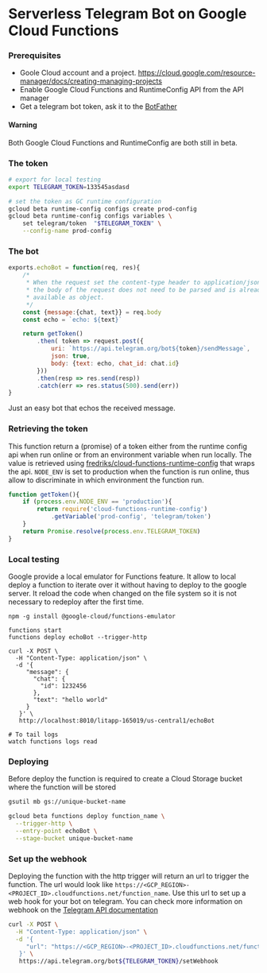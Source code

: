 # Serverless Telegram Bot on Google Cloud Functions

### Prerequisites
* Goole Cloud account and a project. https://cloud.google.com/resource-manager/docs/creating-managing-projects
* Enable Google Cloud Functions and RuntimeConfig API from the API manager
* Get a telegram bot token, ask it to the [BotFather](https://telegram.me/BotFather)

#### Warning
Both Google Cloud Functions and RuntimeConfig are both still in beta.

### The token

```bash
# export for local testing 
export TELEGRAM_TOKEN=133545asdasd

# set the token as GC runtime configuration 
gcloud beta runtime-config configs create prod-config
gcloud beta runtime-config configs variables \
    set telegram/token  "$TELEGRAM_TOKEN" \
    --config-name prod-config
```

### The bot

```js
exports.echoBot = function(req, res){
    /*
     * When the request set the content-type header to application/json
     * the body of the request does not need to be parsed and is already
     * available as object.
     */
    const {message:{chat, text}} = req.body
    const echo = `echo: ${text}`

    return getToken()
        .then( token => request.post({
            uri: `https://api.telegram.org/bot${token}/sendMessage`,
            json: true,
            body: {text: echo, chat_id: chat.id}
        }))
        .then(resp => res.send(resp))
        .catch(err => res.status(500).send(err))
}

```
Just an easy bot that echos the received message.

### Retrieving the token

This function return a (promise) of a token either from the runtime config api when run online or from
an environment variable when run locally. The value is retrieved using 
[fredriks/cloud-functions-runtime-config](https://github.com/fredriks/cloud-functions-runtime-config) that wraps the api.
`NODE_ENV` is set to production when the function is run online, thus allow to discriminate in which environment
the function run.

```js
function getToken(){
    if (process.env.NODE_ENV == 'production'){
        return require('cloud-functions-runtime-config')
            .getVariable('prod-config', 'telegram/token')
    }
    return Promise.resolve(process.env.TELEGRAM_TOKEN)
}
```

### Local testing

Google provide a local emulator for Functions feature. It allow to local deploy a function to iterate
over it without having to deploy to the google server. It reload the code when changed on the file system
so it is not necessary to redeploy after the first time.

```
npm -g install @google-cloud/functions-emulator

functions start
functions deploy echoBot --trigger-http

curl -X POST \
  -H "Content-Type: application/json" \
  -d '{
     "message": {
       "chat": {
         "id": 1232456
       },
       "text": "hello world"
     }
   }' \
   http://localhost:8010/litapp-165019/us-central1/echoBot

# To tail logs
watch functions logs read

```

### Deploying

Before deploy the function is required to create a Cloud Storage bucket where the function will be stored

```bash
gsutil mb gs://unique-bucket-name

gcloud beta functions deploy function_name \
  --trigger-http \
  --entry-point echoBot \
  --stage-bucket unique-bucket-name
```

### Set up the webhook

Deploying the function with the http trigger will return an url to trigger the function. The url would look
like `https://<GCP_REGION>-<PROJECT_ID>.cloudfunctions.net/function_name`. Use this url to set up a web hook
for your bot on telegram. You can check more information on webhook on the
[Telegram API documentation](https://core.telegram.org/bots/api#setwebhook)

```bash
curl -X POST \
  -H "Content-Type: application/json" \
  -d '{
     "url": "https://<GCP_REGION>-<PROJECT_ID>.cloudfunctions.net/function_name"
   }' \
   https://api.telegram.org/bot${TELEGRAM_TOKEN}/setWebhook
```

